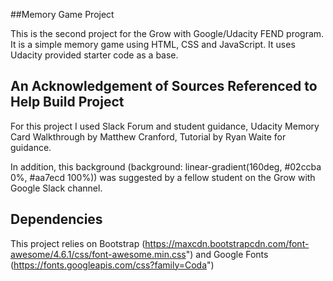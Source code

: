 ##Memory Game Project

This is the second project for the Grow with Google/Udacity FEND program. It is a simple memory game using HTML, CSS and JavaScript. It uses Udacity provided starter code as a base.

## An Acknowledgement of Sources Referenced to Help Build Project

For this project I used Slack Forum and student guidance, Udacity Memory Card Walkthrough by Matthew Cranford, Tutorial by Ryan Waite for guidance.

In addition, this background (background: linear-gradient(160deg, #02ccba 0%, #aa7ecd 100%)) was suggested by a fellow student on the Grow with Google Slack channel.

## Dependencies

This project relies on Bootstrap (https://maxcdn.bootstrapcdn.com/font-awesome/4.6.1/css/font-awesome.min.css") and Google Fonts (https://fonts.googleapis.com/css?family=Coda")
